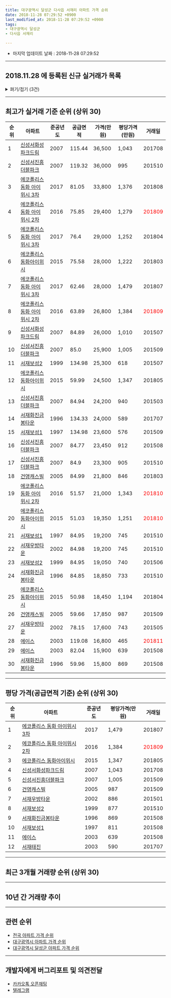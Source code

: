 ```yaml
---
title: 대구광역시 달성군 다사읍 서재리 아파트 가격 순위
date: 2018-11-28 07:29:52 +0900
last_modified_at: 2018-11-28 07:29:52 +0900
tags:
- 대구광역시 달성군
- 다사읍 서재리

---
```


* 마지막 업데이트 날짜 : 2018-11-28 07:29:52

---

## 2018.11.28 에 등록된 신규 실거래가 목록

<details>
<summary>펴기/접기 (3건)</summary>
<div markdown="1">

|아파트|준공년도|공급면적|가격(만원)|평당가격(만원)|거래일|
|---|---|---|---|---|---|
|[서재화진금봉타운](https://search.naver.com/search.naver?query=%EB%8C%80%EA%B5%AC%EA%B4%91%EC%97%AD%EC%8B%9C+%EB%8B%AC%EC%84%B1%EA%B5%B0+%EB%8B%A4%EC%82%AC%EC%9D%8D+%EC%84%9C%EC%9E%AC%EB%A6%AC+%EC%84%9C%EC%9E%AC%ED%99%94%EC%A7%84%EA%B8%88%EB%B4%89%ED%83%80%EC%9A%B4)|1996|59.96|11,700|643|<span style="color:red">201811</span>|
|[에코폴리스 동화 아이위시 2차](https://search.naver.com/search.naver?query=%EB%8C%80%EA%B5%AC%EA%B4%91%EC%97%AD%EC%8B%9C+%EB%8B%AC%EC%84%B1%EA%B5%B0+%EB%8B%A4%EC%82%AC%EC%9D%8D+%EC%84%9C%EC%9E%AC%EB%A6%AC+%EC%97%90%EC%BD%94%ED%8F%B4%EB%A6%AC%EC%8A%A4+%EB%8F%99%ED%99%94+%EC%95%84%EC%9D%B4%EC%9C%84%EC%8B%9C+2%EC%B0%A8)|2016|75.85|28,400|1,235|<span style="color:red">201810</span>|
|[에코폴리스 동화아이위시](https://search.naver.com/search.naver?query=%EB%8C%80%EA%B5%AC%EA%B4%91%EC%97%AD%EC%8B%9C+%EB%8B%AC%EC%84%B1%EA%B5%B0+%EB%8B%A4%EC%82%AC%EC%9D%8D+%EC%84%9C%EC%9E%AC%EB%A6%AC+%EC%97%90%EC%BD%94%ED%8F%B4%EB%A6%AC%EC%8A%A4+%EB%8F%99%ED%99%94%EC%95%84%EC%9D%B4%EC%9C%84%EC%8B%9C)|2015|51.03|19,350|1,251|<span style="color:red">201810</span>|


</div>
</details>

---

## 최고가 실거래 기준 순위 (상위 30)


|순위|아파트|준공년도|공급면적|가격(만원)|평당가격(만원)|거래일|
|---|---|---|---|---|---|---|
|1|[신성서화성파크드림](https://search.naver.com/search.naver?query=%EB%8C%80%EA%B5%AC%EA%B4%91%EC%97%AD%EC%8B%9C+%EB%8B%AC%EC%84%B1%EA%B5%B0+%EB%8B%A4%EC%82%AC%EC%9D%8D+%EC%84%9C%EC%9E%AC%EB%A6%AC+%EC%8B%A0%EC%84%B1%EC%84%9C%ED%99%94%EC%84%B1%ED%8C%8C%ED%81%AC%EB%93%9C%EB%A6%BC)|2007|115.44|36,500|1,043|201708|
|2|[신성서진흥더블파크](https://search.naver.com/search.naver?query=%EB%8C%80%EA%B5%AC%EA%B4%91%EC%97%AD%EC%8B%9C+%EB%8B%AC%EC%84%B1%EA%B5%B0+%EB%8B%A4%EC%82%AC%EC%9D%8D+%EC%84%9C%EC%9E%AC%EB%A6%AC+%EC%8B%A0%EC%84%B1%EC%84%9C%EC%A7%84%ED%9D%A5%EB%8D%94%EB%B8%94%ED%8C%8C%ED%81%AC)|2007|119.32|36,000|995|201510|
|3|[에코폴리스 동화 아이위시 3차](https://search.naver.com/search.naver?query=%EB%8C%80%EA%B5%AC%EA%B4%91%EC%97%AD%EC%8B%9C+%EB%8B%AC%EC%84%B1%EA%B5%B0+%EB%8B%A4%EC%82%AC%EC%9D%8D+%EC%84%9C%EC%9E%AC%EB%A6%AC+%EC%97%90%EC%BD%94%ED%8F%B4%EB%A6%AC%EC%8A%A4+%EB%8F%99%ED%99%94+%EC%95%84%EC%9D%B4%EC%9C%84%EC%8B%9C+3%EC%B0%A8)|2017|81.05|33,800|1,376|201808|
|4|[에코폴리스 동화 아이위시 2차](https://search.naver.com/search.naver?query=%EB%8C%80%EA%B5%AC%EA%B4%91%EC%97%AD%EC%8B%9C+%EB%8B%AC%EC%84%B1%EA%B5%B0+%EB%8B%A4%EC%82%AC%EC%9D%8D+%EC%84%9C%EC%9E%AC%EB%A6%AC+%EC%97%90%EC%BD%94%ED%8F%B4%EB%A6%AC%EC%8A%A4+%EB%8F%99%ED%99%94+%EC%95%84%EC%9D%B4%EC%9C%84%EC%8B%9C+2%EC%B0%A8)|2016|75.85|29,400|1,279|<span style="color:red">201809</span>|
|5|[에코폴리스 동화 아이위시 3차](https://search.naver.com/search.naver?query=%EB%8C%80%EA%B5%AC%EA%B4%91%EC%97%AD%EC%8B%9C+%EB%8B%AC%EC%84%B1%EA%B5%B0+%EB%8B%A4%EC%82%AC%EC%9D%8D+%EC%84%9C%EC%9E%AC%EB%A6%AC+%EC%97%90%EC%BD%94%ED%8F%B4%EB%A6%AC%EC%8A%A4+%EB%8F%99%ED%99%94+%EC%95%84%EC%9D%B4%EC%9C%84%EC%8B%9C+3%EC%B0%A8)|2017|76.4|29,000|1,252|201804|
|6|[에코폴리스 동화아이위시](https://search.naver.com/search.naver?query=%EB%8C%80%EA%B5%AC%EA%B4%91%EC%97%AD%EC%8B%9C+%EB%8B%AC%EC%84%B1%EA%B5%B0+%EB%8B%A4%EC%82%AC%EC%9D%8D+%EC%84%9C%EC%9E%AC%EB%A6%AC+%EC%97%90%EC%BD%94%ED%8F%B4%EB%A6%AC%EC%8A%A4+%EB%8F%99%ED%99%94%EC%95%84%EC%9D%B4%EC%9C%84%EC%8B%9C)|2015|75.58|28,000|1,222|201803|
|7|[에코폴리스 동화 아이위시 3차](https://search.naver.com/search.naver?query=%EB%8C%80%EA%B5%AC%EA%B4%91%EC%97%AD%EC%8B%9C+%EB%8B%AC%EC%84%B1%EA%B5%B0+%EB%8B%A4%EC%82%AC%EC%9D%8D+%EC%84%9C%EC%9E%AC%EB%A6%AC+%EC%97%90%EC%BD%94%ED%8F%B4%EB%A6%AC%EC%8A%A4+%EB%8F%99%ED%99%94+%EC%95%84%EC%9D%B4%EC%9C%84%EC%8B%9C+3%EC%B0%A8)|2017|62.46|28,000|1,479|201807|
|8|[에코폴리스 동화 아이위시 2차](https://search.naver.com/search.naver?query=%EB%8C%80%EA%B5%AC%EA%B4%91%EC%97%AD%EC%8B%9C+%EB%8B%AC%EC%84%B1%EA%B5%B0+%EB%8B%A4%EC%82%AC%EC%9D%8D+%EC%84%9C%EC%9E%AC%EB%A6%AC+%EC%97%90%EC%BD%94%ED%8F%B4%EB%A6%AC%EC%8A%A4+%EB%8F%99%ED%99%94+%EC%95%84%EC%9D%B4%EC%9C%84%EC%8B%9C+2%EC%B0%A8)|2016|63.89|26,800|1,384|<span style="color:red">201809</span>|
|9|[신성서화성파크드림](https://search.naver.com/search.naver?query=%EB%8C%80%EA%B5%AC%EA%B4%91%EC%97%AD%EC%8B%9C+%EB%8B%AC%EC%84%B1%EA%B5%B0+%EB%8B%A4%EC%82%AC%EC%9D%8D+%EC%84%9C%EC%9E%AC%EB%A6%AC+%EC%8B%A0%EC%84%B1%EC%84%9C%ED%99%94%EC%84%B1%ED%8C%8C%ED%81%AC%EB%93%9C%EB%A6%BC)|2007|84.89|26,000|1,010|201507|
|10|[신성서진흥더블파크](https://search.naver.com/search.naver?query=%EB%8C%80%EA%B5%AC%EA%B4%91%EC%97%AD%EC%8B%9C+%EB%8B%AC%EC%84%B1%EA%B5%B0+%EB%8B%A4%EC%82%AC%EC%9D%8D+%EC%84%9C%EC%9E%AC%EB%A6%AC+%EC%8B%A0%EC%84%B1%EC%84%9C%EC%A7%84%ED%9D%A5%EB%8D%94%EB%B8%94%ED%8C%8C%ED%81%AC)|2007|85.0|25,900|1,005|201509|
|11|[서재보성2](https://search.naver.com/search.naver?query=%EB%8C%80%EA%B5%AC%EA%B4%91%EC%97%AD%EC%8B%9C+%EB%8B%AC%EC%84%B1%EA%B5%B0+%EB%8B%A4%EC%82%AC%EC%9D%8D+%EC%84%9C%EC%9E%AC%EB%A6%AC+%EC%84%9C%EC%9E%AC%EB%B3%B4%EC%84%B12)|1999|134.98|25,300|618|201507|
|12|[에코폴리스 동화아이위시](https://search.naver.com/search.naver?query=%EB%8C%80%EA%B5%AC%EA%B4%91%EC%97%AD%EC%8B%9C+%EB%8B%AC%EC%84%B1%EA%B5%B0+%EB%8B%A4%EC%82%AC%EC%9D%8D+%EC%84%9C%EC%9E%AC%EB%A6%AC+%EC%97%90%EC%BD%94%ED%8F%B4%EB%A6%AC%EC%8A%A4+%EB%8F%99%ED%99%94%EC%95%84%EC%9D%B4%EC%9C%84%EC%8B%9C)|2015|59.99|24,500|1,347|201805|
|13|[신성서진흥더블파크](https://search.naver.com/search.naver?query=%EB%8C%80%EA%B5%AC%EA%B4%91%EC%97%AD%EC%8B%9C+%EB%8B%AC%EC%84%B1%EA%B5%B0+%EB%8B%A4%EC%82%AC%EC%9D%8D+%EC%84%9C%EC%9E%AC%EB%A6%AC+%EC%8B%A0%EC%84%B1%EC%84%9C%EC%A7%84%ED%9D%A5%EB%8D%94%EB%B8%94%ED%8C%8C%ED%81%AC)|2007|84.94|24,200|940|201503|
|14|[서재화진금봉타운](https://search.naver.com/search.naver?query=%EB%8C%80%EA%B5%AC%EA%B4%91%EC%97%AD%EC%8B%9C+%EB%8B%AC%EC%84%B1%EA%B5%B0+%EB%8B%A4%EC%82%AC%EC%9D%8D+%EC%84%9C%EC%9E%AC%EB%A6%AC+%EC%84%9C%EC%9E%AC%ED%99%94%EC%A7%84%EA%B8%88%EB%B4%89%ED%83%80%EC%9A%B4)|1996|134.33|24,000|589|201707|
|15|[서재보성1](https://search.naver.com/search.naver?query=%EB%8C%80%EA%B5%AC%EA%B4%91%EC%97%AD%EC%8B%9C+%EB%8B%AC%EC%84%B1%EA%B5%B0+%EB%8B%A4%EC%82%AC%EC%9D%8D+%EC%84%9C%EC%9E%AC%EB%A6%AC+%EC%84%9C%EC%9E%AC%EB%B3%B4%EC%84%B11)|1997|134.98|23,600|576|201509|
|16|[신성서진흥더블파크](https://search.naver.com/search.naver?query=%EB%8C%80%EA%B5%AC%EA%B4%91%EC%97%AD%EC%8B%9C+%EB%8B%AC%EC%84%B1%EA%B5%B0+%EB%8B%A4%EC%82%AC%EC%9D%8D+%EC%84%9C%EC%9E%AC%EB%A6%AC+%EC%8B%A0%EC%84%B1%EC%84%9C%EC%A7%84%ED%9D%A5%EB%8D%94%EB%B8%94%ED%8C%8C%ED%81%AC)|2007|84.77|23,450|912|201508|
|17|[신성서진흥더블파크](https://search.naver.com/search.naver?query=%EB%8C%80%EA%B5%AC%EA%B4%91%EC%97%AD%EC%8B%9C+%EB%8B%AC%EC%84%B1%EA%B5%B0+%EB%8B%A4%EC%82%AC%EC%9D%8D+%EC%84%9C%EC%9E%AC%EB%A6%AC+%EC%8B%A0%EC%84%B1%EC%84%9C%EC%A7%84%ED%9D%A5%EB%8D%94%EB%B8%94%ED%8C%8C%ED%81%AC)|2007|84.9|23,300|905|201510|
|18|[건영캐스빌](https://search.naver.com/search.naver?query=%EB%8C%80%EA%B5%AC%EA%B4%91%EC%97%AD%EC%8B%9C+%EB%8B%AC%EC%84%B1%EA%B5%B0+%EB%8B%A4%EC%82%AC%EC%9D%8D+%EC%84%9C%EC%9E%AC%EB%A6%AC+%EA%B1%B4%EC%98%81%EC%BA%90%EC%8A%A4%EB%B9%8C)|2005|84.99|21,800|846|201803|
|19|[에코폴리스 동화 아이위시 2차](https://search.naver.com/search.naver?query=%EB%8C%80%EA%B5%AC%EA%B4%91%EC%97%AD%EC%8B%9C+%EB%8B%AC%EC%84%B1%EA%B5%B0+%EB%8B%A4%EC%82%AC%EC%9D%8D+%EC%84%9C%EC%9E%AC%EB%A6%AC+%EC%97%90%EC%BD%94%ED%8F%B4%EB%A6%AC%EC%8A%A4+%EB%8F%99%ED%99%94+%EC%95%84%EC%9D%B4%EC%9C%84%EC%8B%9C+2%EC%B0%A8)|2016|51.57|21,000|1,343|<span style="color:red">201810</span>|
|20|[에코폴리스 동화아이위시](https://search.naver.com/search.naver?query=%EB%8C%80%EA%B5%AC%EA%B4%91%EC%97%AD%EC%8B%9C+%EB%8B%AC%EC%84%B1%EA%B5%B0+%EB%8B%A4%EC%82%AC%EC%9D%8D+%EC%84%9C%EC%9E%AC%EB%A6%AC+%EC%97%90%EC%BD%94%ED%8F%B4%EB%A6%AC%EC%8A%A4+%EB%8F%99%ED%99%94%EC%95%84%EC%9D%B4%EC%9C%84%EC%8B%9C)|2015|51.03|19,350|1,251|<span style="color:red">201810</span>|
|21|[서재보성1](https://search.naver.com/search.naver?query=%EB%8C%80%EA%B5%AC%EA%B4%91%EC%97%AD%EC%8B%9C+%EB%8B%AC%EC%84%B1%EA%B5%B0+%EB%8B%A4%EC%82%AC%EC%9D%8D+%EC%84%9C%EC%9E%AC%EB%A6%AC+%EC%84%9C%EC%9E%AC%EB%B3%B4%EC%84%B11)|1997|84.95|19,200|745|201510|
|22|[서재우방타운](https://search.naver.com/search.naver?query=%EB%8C%80%EA%B5%AC%EA%B4%91%EC%97%AD%EC%8B%9C+%EB%8B%AC%EC%84%B1%EA%B5%B0+%EB%8B%A4%EC%82%AC%EC%9D%8D+%EC%84%9C%EC%9E%AC%EB%A6%AC+%EC%84%9C%EC%9E%AC%EC%9A%B0%EB%B0%A9%ED%83%80%EC%9A%B4)|2002|84.98|19,200|745|201510|
|23|[서재보성2](https://search.naver.com/search.naver?query=%EB%8C%80%EA%B5%AC%EA%B4%91%EC%97%AD%EC%8B%9C+%EB%8B%AC%EC%84%B1%EA%B5%B0+%EB%8B%A4%EC%82%AC%EC%9D%8D+%EC%84%9C%EC%9E%AC%EB%A6%AC+%EC%84%9C%EC%9E%AC%EB%B3%B4%EC%84%B12)|1999|84.95|19,050|740|201506|
|24|[서재화진금봉타운](https://search.naver.com/search.naver?query=%EB%8C%80%EA%B5%AC%EA%B4%91%EC%97%AD%EC%8B%9C+%EB%8B%AC%EC%84%B1%EA%B5%B0+%EB%8B%A4%EC%82%AC%EC%9D%8D+%EC%84%9C%EC%9E%AC%EB%A6%AC+%EC%84%9C%EC%9E%AC%ED%99%94%EC%A7%84%EA%B8%88%EB%B4%89%ED%83%80%EC%9A%B4)|1996|84.85|18,850|733|201510|
|25|[에코폴리스 동화아이위시](https://search.naver.com/search.naver?query=%EB%8C%80%EA%B5%AC%EA%B4%91%EC%97%AD%EC%8B%9C+%EB%8B%AC%EC%84%B1%EA%B5%B0+%EB%8B%A4%EC%82%AC%EC%9D%8D+%EC%84%9C%EC%9E%AC%EB%A6%AC+%EC%97%90%EC%BD%94%ED%8F%B4%EB%A6%AC%EC%8A%A4+%EB%8F%99%ED%99%94%EC%95%84%EC%9D%B4%EC%9C%84%EC%8B%9C)|2015|50.98|18,450|1,194|201804|
|26|[건영캐스빌](https://search.naver.com/search.naver?query=%EB%8C%80%EA%B5%AC%EA%B4%91%EC%97%AD%EC%8B%9C+%EB%8B%AC%EC%84%B1%EA%B5%B0+%EB%8B%A4%EC%82%AC%EC%9D%8D+%EC%84%9C%EC%9E%AC%EB%A6%AC+%EA%B1%B4%EC%98%81%EC%BA%90%EC%8A%A4%EB%B9%8C)|2005|59.66|17,850|987|201509|
|27|[서재우방타운](https://search.naver.com/search.naver?query=%EB%8C%80%EA%B5%AC%EA%B4%91%EC%97%AD%EC%8B%9C+%EB%8B%AC%EC%84%B1%EA%B5%B0+%EB%8B%A4%EC%82%AC%EC%9D%8D+%EC%84%9C%EC%9E%AC%EB%A6%AC+%EC%84%9C%EC%9E%AC%EC%9A%B0%EB%B0%A9%ED%83%80%EC%9A%B4)|2002|78.15|17,600|743|201505|
|28|[에이스](https://search.naver.com/search.naver?query=%EB%8C%80%EA%B5%AC%EA%B4%91%EC%97%AD%EC%8B%9C+%EB%8B%AC%EC%84%B1%EA%B5%B0+%EB%8B%A4%EC%82%AC%EC%9D%8D+%EC%84%9C%EC%9E%AC%EB%A6%AC+%EC%97%90%EC%9D%B4%EC%8A%A4)|2003|119.08|16,800|465|<span style="color:red">201811</span>|
|29|[에이스](https://search.naver.com/search.naver?query=%EB%8C%80%EA%B5%AC%EA%B4%91%EC%97%AD%EC%8B%9C+%EB%8B%AC%EC%84%B1%EA%B5%B0+%EB%8B%A4%EC%82%AC%EC%9D%8D+%EC%84%9C%EC%9E%AC%EB%A6%AC+%EC%97%90%EC%9D%B4%EC%8A%A4)|2003|82.04|15,900|639|201508|
|30|[서재화진금봉타운](https://search.naver.com/search.naver?query=%EB%8C%80%EA%B5%AC%EA%B4%91%EC%97%AD%EC%8B%9C+%EB%8B%AC%EC%84%B1%EA%B5%B0+%EB%8B%A4%EC%82%AC%EC%9D%8D+%EC%84%9C%EC%9E%AC%EB%A6%AC+%EC%84%9C%EC%9E%AC%ED%99%94%EC%A7%84%EA%B8%88%EB%B4%89%ED%83%80%EC%9A%B4)|1996|59.96|15,800|869|201508|


---

## 평당 가격(공급면적 기준) 순위 (상위 30)


|순위|아파트|준공년도|평당가격(만원)|거래일|
|---|---|---|---|---|
|1|[에코폴리스 동화 아이위시 3차](https://search.naver.com/search.naver?query=%EB%8C%80%EA%B5%AC%EA%B4%91%EC%97%AD%EC%8B%9C+%EB%8B%AC%EC%84%B1%EA%B5%B0+%EB%8B%A4%EC%82%AC%EC%9D%8D+%EC%84%9C%EC%9E%AC%EB%A6%AC+%EC%97%90%EC%BD%94%ED%8F%B4%EB%A6%AC%EC%8A%A4+%EB%8F%99%ED%99%94+%EC%95%84%EC%9D%B4%EC%9C%84%EC%8B%9C+3%EC%B0%A8)|2017|1,479|201807|
|2|[에코폴리스 동화 아이위시 2차](https://search.naver.com/search.naver?query=%EB%8C%80%EA%B5%AC%EA%B4%91%EC%97%AD%EC%8B%9C+%EB%8B%AC%EC%84%B1%EA%B5%B0+%EB%8B%A4%EC%82%AC%EC%9D%8D+%EC%84%9C%EC%9E%AC%EB%A6%AC+%EC%97%90%EC%BD%94%ED%8F%B4%EB%A6%AC%EC%8A%A4+%EB%8F%99%ED%99%94+%EC%95%84%EC%9D%B4%EC%9C%84%EC%8B%9C+2%EC%B0%A8)|2016|1,384|<span style="color:red">201809</span>|
|3|[에코폴리스 동화아이위시](https://search.naver.com/search.naver?query=%EB%8C%80%EA%B5%AC%EA%B4%91%EC%97%AD%EC%8B%9C+%EB%8B%AC%EC%84%B1%EA%B5%B0+%EB%8B%A4%EC%82%AC%EC%9D%8D+%EC%84%9C%EC%9E%AC%EB%A6%AC+%EC%97%90%EC%BD%94%ED%8F%B4%EB%A6%AC%EC%8A%A4+%EB%8F%99%ED%99%94%EC%95%84%EC%9D%B4%EC%9C%84%EC%8B%9C)|2015|1,347|201805|
|4|[신성서화성파크드림](https://search.naver.com/search.naver?query=%EB%8C%80%EA%B5%AC%EA%B4%91%EC%97%AD%EC%8B%9C+%EB%8B%AC%EC%84%B1%EA%B5%B0+%EB%8B%A4%EC%82%AC%EC%9D%8D+%EC%84%9C%EC%9E%AC%EB%A6%AC+%EC%8B%A0%EC%84%B1%EC%84%9C%ED%99%94%EC%84%B1%ED%8C%8C%ED%81%AC%EB%93%9C%EB%A6%BC)|2007|1,043|201708|
|5|[신성서진흥더블파크](https://search.naver.com/search.naver?query=%EB%8C%80%EA%B5%AC%EA%B4%91%EC%97%AD%EC%8B%9C+%EB%8B%AC%EC%84%B1%EA%B5%B0+%EB%8B%A4%EC%82%AC%EC%9D%8D+%EC%84%9C%EC%9E%AC%EB%A6%AC+%EC%8B%A0%EC%84%B1%EC%84%9C%EC%A7%84%ED%9D%A5%EB%8D%94%EB%B8%94%ED%8C%8C%ED%81%AC)|2007|1,005|201509|
|6|[건영캐스빌](https://search.naver.com/search.naver?query=%EB%8C%80%EA%B5%AC%EA%B4%91%EC%97%AD%EC%8B%9C+%EB%8B%AC%EC%84%B1%EA%B5%B0+%EB%8B%A4%EC%82%AC%EC%9D%8D+%EC%84%9C%EC%9E%AC%EB%A6%AC+%EA%B1%B4%EC%98%81%EC%BA%90%EC%8A%A4%EB%B9%8C)|2005|987|201509|
|7|[서재우방타운](https://search.naver.com/search.naver?query=%EB%8C%80%EA%B5%AC%EA%B4%91%EC%97%AD%EC%8B%9C+%EB%8B%AC%EC%84%B1%EA%B5%B0+%EB%8B%A4%EC%82%AC%EC%9D%8D+%EC%84%9C%EC%9E%AC%EB%A6%AC+%EC%84%9C%EC%9E%AC%EC%9A%B0%EB%B0%A9%ED%83%80%EC%9A%B4)|2002|886|201501|
|8|[서재보성2](https://search.naver.com/search.naver?query=%EB%8C%80%EA%B5%AC%EA%B4%91%EC%97%AD%EC%8B%9C+%EB%8B%AC%EC%84%B1%EA%B5%B0+%EB%8B%A4%EC%82%AC%EC%9D%8D+%EC%84%9C%EC%9E%AC%EB%A6%AC+%EC%84%9C%EC%9E%AC%EB%B3%B4%EC%84%B12)|1999|877|201510|
|9|[서재화진금봉타운](https://search.naver.com/search.naver?query=%EB%8C%80%EA%B5%AC%EA%B4%91%EC%97%AD%EC%8B%9C+%EB%8B%AC%EC%84%B1%EA%B5%B0+%EB%8B%A4%EC%82%AC%EC%9D%8D+%EC%84%9C%EC%9E%AC%EB%A6%AC+%EC%84%9C%EC%9E%AC%ED%99%94%EC%A7%84%EA%B8%88%EB%B4%89%ED%83%80%EC%9A%B4)|1996|869|201508|
|10|[서재보성1](https://search.naver.com/search.naver?query=%EB%8C%80%EA%B5%AC%EA%B4%91%EC%97%AD%EC%8B%9C+%EB%8B%AC%EC%84%B1%EA%B5%B0+%EB%8B%A4%EC%82%AC%EC%9D%8D+%EC%84%9C%EC%9E%AC%EB%A6%AC+%EC%84%9C%EC%9E%AC%EB%B3%B4%EC%84%B11)|1997|811|201508|
|11|[에이스](https://search.naver.com/search.naver?query=%EB%8C%80%EA%B5%AC%EA%B4%91%EC%97%AD%EC%8B%9C+%EB%8B%AC%EC%84%B1%EA%B5%B0+%EB%8B%A4%EC%82%AC%EC%9D%8D+%EC%84%9C%EC%9E%AC%EB%A6%AC+%EC%97%90%EC%9D%B4%EC%8A%A4)|2003|639|201508|
|12|[서재태진](https://search.naver.com/search.naver?query=%EB%8C%80%EA%B5%AC%EA%B4%91%EC%97%AD%EC%8B%9C+%EB%8B%AC%EC%84%B1%EA%B5%B0+%EB%8B%A4%EC%82%AC%EC%9D%8D+%EC%84%9C%EC%9E%AC%EB%A6%AC+%EC%84%9C%EC%9E%AC%ED%83%9C%EC%A7%84)|2003|590|201707|


---

## 최근 3개월 거래량 순위 (상위 30)


<div style="width:100%;">
    <canvas id="deal_count_ranking" height="250"></canvas>
</div>


<script>
new Chart(document.getElementById("deal_count_ranking"), {
    type: 'horizontalBar',
    data: {
        labels: ['에코폴리스 동화 아이위시 2차', '서재보성2', '에코폴리스 동화아이위시', '서재보성1', '서재우방타운', '서재화진금봉타운', '신성서화성파크드림', '신성서진흥더블파크', '건영캐스빌', '에이스'],
        datasets: [{
            label: '실거래 수',
            data: [12, 8, 8, 7, 7, 5, 5, 4, 3, 2],
            borderColor: "rgba(255, 0, 128, 1)",
            backgroundColor: "rgba(255, 0, 128, 0.5)",
            fill: false,
        }]
    },
    options: {
        responsive: true,
        title: {
            display: true,
            text: '최근 3개월 거래량 순위'
        },
        tooltips: {
            mode: 'index',
            intersect: false,
            callbacks: {
                title: function(tooltipItems, data) {
                    return "실거래 수:";
                },
                label: function(tooltipItem, data) {
                    return data.labels[tooltipItem.index] + ": " + tooltipItem.xLabel;
                }
            }
        },
        hover: {
            mode: 'nearest',
            intersect: true
        },
        scales: {
            xAxes: [{
                display: true,
                scaleLabel: {
                    display: true,
                    labelString: '실거래 수'
                },
                ticks: {
                    suggestedMin: 0,
                }
            }],
            yAxes: [{
                display: true,
                ticks: {
                    autoSkip: false,
                    callback: function(value, index, values) {
                        if (value.length > 15)
                            return value.substr(0, 13) + "...";
                        else
                            return value;
                    }
                },
                scaleLabel: {
                    display: false,
                }
            }]
        }
    }
});

</script>


---

## 10년 간 거래량 추이


<div style="width:100%;">
    <canvas id="deal_progress" height="250"></canvas>
</div>

<script>
new Chart(document.getElementById("deal_progress"), {
    type: 'line',
    data: {
        labels: ['200811','200812','200901','200902','200903','200904','200905','200906','200907','200908','200909','200910','200911','200912','201001','201002','201003','201004','201005','201006','201007','201008','201009','201010','201011','201012','201101','201102','201103','201104','201105','201106','201107','201108','201109','201110','201111','201112','201201','201202','201203','201204','201205','201206','201207','201208','201209','201210','201211','201212','201301','201302','201303','201304','201305','201306','201307','201308','201309','201310','201311','201312','201401','201402','201403','201404','201405','201406','201407','201408','201409','201410','201411','201412','201501','201502','201503','201504','201505','201506','201507','201508','201509','201510','201511','201512','201601','201602','201603','201604','201605','201606','201607','201608','201609','201610','201611','201612','201701','201702','201703','201704','201705','201706','201707','201708','201709','201710','201711','201712','201801','201802','201803','201804','201805','201806','201807','201808','201809','201810','201811'],
        datasets: [{
            label: '실거래 수',
            pointRadius: 1,
            data: [11, 11, 64, 11, 17, 13, 28, 52, 57, 61, 41, 24, 22, 28, 28, 31, 44, 27, 23, 28, 29, 30, 28, 42, 29, 40, 44, 47, 57, 36, 58, 46, 48, 57, 43, 40, 38, 34, 27, 37, 34, 33, 33, 26, 44, 27, 41, 36, 26, 27, 33, 35, 44, 60, 61, 49, 26, 34, 46, 43, 40, 36, 17, 27, 27, 32, 31, 23, 24, 34, 42, 30, 36, 20, 30, 25, 54, 55, 36, 47, 31, 39, 24, 45, 12, 21, 11, 13, 11, 13, 11, 13, 18, 26, 24, 28, 24, 20, 14, 20, 25, 21, 18, 29, 31, 49, 36, 31, 32, 48, 50, 44, 44, 34, 41, 34, 25, 30, 28, 29, 4],
            borderColor: "rgba(255, 201, 14, 1)",
            backgroundColor: "rgba(255, 201, 14, 0.5)",
            fill: true,
        }]
    },
    options: {
        responsive: true,
        title: {
            display: true,
            text: '10년간 거래량 추이'
        },
        tooltips: {
            mode: 'index',
            intersect: false,
        },
        hover: {
            mode: 'nearest',
            intersect: true
        },
        scales: {
            xAxes: [{
                display: true,
                scaleLabel: {
                    display: true,
                    labelString: '년/월'
                }
            }],
            yAxes: [{
                display: true,
                ticks: {
                    suggestedMin: 0,
                },
                scaleLabel: {
                    display: true,
                    labelString: '실거래 수'
                }
            }]
        }
    }
});

</script>


---

## 관련 순위

- [전국 아파트 가격 순위](https://inasie.github.io/apt-ranking/전국)
- [대구광역시 아파트 가격 순위](https://inasie.github.io/apt-ranking/대구광역시)
- [대구광역시 달성군 아파트 가격 순위](https://inasie.github.io/apt-ranking/대구광역시-달성군)


---

## 개발자에게 버그리포트 및 의견전달

- [카카오톡 오픈채팅](https://open.kakao.com/o/gLJUAP4)
- [텔레그램](https://t.me/inasie)


